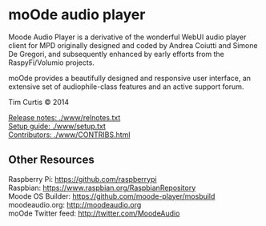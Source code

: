 # moOde audio player

Moode Audio Player is a derivative of the wonderful WebUI audio player client for MPD originally designed and coded by Andrea Coiutti and Simone De Gregori, and subsequently enhanced by early efforts from the RaspyFi/Volumio projects.

moOde provides a beautifully designed and responsive user interface, an extensive set of audiophile-class features and an active support forum.

Tim Curtis © 2014

[Release notes: ./www/relnotes.txt](./www/relnotes.txt)<br/>
[Setup guide: ./www/setup.txt](./www/setup.txt)<br/>
[Contributors: ./www/CONTRIBS.html](./www/CONTRIBS.html)<br/>


## Other Resources
Raspberry Pi: https://github.com/raspberrypi<br/>
Raspbian: https://www.raspbian.org/RaspbianRepository<br/>
Moode OS Builder: https://github.com/moode-player/mosbuild<br/>
moodeaudio.org: http://moodeaudio.org<br/>
moOde Twitter feed: http://twitter.com/MoodeAudio
